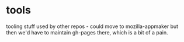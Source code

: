 tools
=====

tooling stuff used by other repos - could move to mozilla-appmaker but then we'd have to maintain gh-pages there, which is a bit of a pain.
